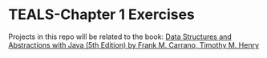 # TEALS-Chapter 1 Exercises
Projects in this repo will be related to the book:  <ins>Data Structures and Abstractions with Java (5th Edition) by Frank M. Carrano, Timothy M. Henry</ins>






